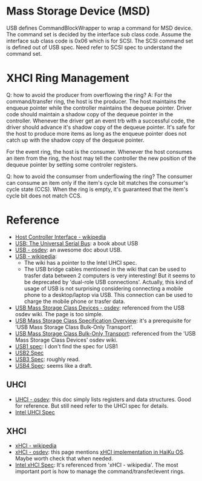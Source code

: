 # Mass Storage Device (MSD)
USB defines CommandBlockWrapper to wrap a command for MSD device. The command set is decided by the interface sub class code. Assume the interface sub class code is 0x06 which is for SCSI. The SCSI command set is defined out of USB spec. Need refer to SCSI spec to understand the command set.

# XHCI Ring Management
Q: how to avoid the producer from overflowing the ring?
A: For the command/transfer ring, the host is the producer. The host maintains the enqueue pointer while the controller maintains the dequeue pointer. Driver code should maintain a shadow copy of the dequeue pointer in the controller. Whenever the driver get an event trb with a successful code, the driver should advance it's shadow copy of the dequeue pointer. It's safe for the host to produce more items as long as the enqueue pointer does not catch up with the shadow copy of the dequeue pointer.

  For the event ring, the host is the consumer. Whenever the host consumes an item from the ring, the host may tell the controller the new position of the dequeue pointer by setting some controler registers.

Q: how to avoid the consumser from underflowing the ring?
  The consumer can consume an item only if the item's cycle bit matches the consumer's cycle state (CCS). When the ring is empty, it's guaranteed that the item's cycle bit does not match CCS.

# Reference
- [Host Controller Interface - wikipedia](https://en.wikipedia.org/wiki/Host_controller_interface_(USB,_Firewire))
- [USB: The Universal Serial Bus](https://www.amazon.com/USB-Universal-Serial-Bus-8/dp/1717425364): a book about USB
- [USB - osdev](https://wiki.osdev.org/Universal_Serial_Bus): an awesome doc about USB.
- [USB - wikipedia](https://en.wikipedia.org/wiki/USB):
  - The wiki has a pointer to the Intel UHCI spec.
  - The USB bridge cables mentioned in the wiki that can be used to trasfer data between 2 computers is very interesting! But it seems to be deprecated by 'dual-role USB connections'. Actually, this kind of usage of USB is not surprising considering connecting a mobile phone to a desktop/laptop via USB. This connection can be used to charge the mobile phone or trasfer data.
- [USB Mass Storage Class Devices - osdev](https://wiki.osdev.org/USB_Mass_Storage_Class_Devices): referenced from the USB osdev wiki. The page is too simple.
- [USB Mass Storage Class Specification Overview](https://www.usb.org/sites/default/files/Mass_Storage_Specification_Overview_v1.4_2-19-2010.pdf): it's a prerequisite for 'USB Mass Storage Class Bulk-Only Transport'.
- [USB Mass Storage Class Bulk-Only Transport](https://www.usb.org/sites/default/files/usbmassbulk_10.pdf): referenced from the 'USB Mass Storage Class Devices' osdev wiki.
- [USB1 spec](x): I don't find the spec for USB1
- [USB2 Spec](https://www.usb.org/document-library/usb-20-specification)
- [USB3 Spec](https://www.usb.org/document-library/usb-32-revision-11-june-2022): roughly read.
- [USB4 Spec](https://www.usb.org/document-library/usb4r-specification): seems like a draft.

## UHCI
- [UHCI - osdev](https://wiki.osdev.org/Universal_Host_Controller_Interface): this doc simply lists registers and data structures. Good for reference. But still need refer to the UHCI spec for details.
- [Intel UHCI Spec](ftp://ftp.netbsd.org/pub/NetBSD/misc/blymn/uhci11d.pdf)

## XHCI
- [xHCI - wikipedia](https://en.wikipedia.org/wiki/Extensible_Host_Controller_Interface)
- [xHCI - osdev](https://wiki.osdev.org/EXtensible_Host_Controller_Interface): this page mentions [xHCI implementation in HaiKu OS](https://github.com/haiku/haiku/blob/master/src/add-ons/kernel/busses/usb/xhci.cpp). Maybe worth check that when needed.
- [Intel xHCI Spec](https://www.intel.com/content/dam/www/public/us/en/documents/technical-specifications/extensible-host-controler-interface-usb-xhci.pdf): It's referenced from 'xHCI - wikipedia'. The most important port is how to manage the command/transfer/event rings.
